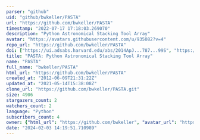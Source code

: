 ```yaml
---
parser: "github"
uid: "github/bwkeller/PASTA"
url: "https://github.com/bwkeller/PASTA"
timestamp: "2022-07-17 17:18:03.269070"
description: "Python Astronomical Stacking Tool Array"
avatar: "https://avatars.githubusercontent.com/u/935082?v=4"
repo_url: "https://github.com/bwkeller/PASTA"
doi: ["https://ui.adsabs.harvard.edu/abs/2014ApJ...787...99S", "https://ui.adsabs.harvard.edu/abs/2018ascl.soft09003K/abstract"]
title: "PASTA: Python Astronomical Stacking Tool Array"
name: "PASTA"
full_name: "bwkeller/PASTA"
html_url: "https://github.com/bwkeller/PASTA"
created_at: "2012-06-09T21:31:22Z"
updated_at: "2021-05-14T15:38:08Z"
clone_url: "https://github.com/bwkeller/PASTA.git"
size: 4906
stargazers_count: 2
watchers_count: 2
language: "Python"
subscribers_count: 4
owner: {"html_url": "https://github.com/bwkeller", "avatar_url": "https://avatars.githubusercontent.com/u/935082?v=4", "login": "bwkeller", "type": "User"}
date: "2024-02-03 14:19:51.710989"
---
```

